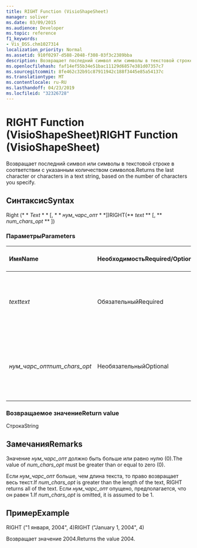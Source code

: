 ```yaml
---
title: RIGHT Function (VisioShapeSheet)
manager: soliver
ms.date: 03/09/2015
ms.audience: Developer
ms.topic: reference
f1_keywords:
- Vis_DSS.chm1027314
localization_priority: Normal
ms.assetid: 910f0297-d588-2048-f308-03f3c2389bba
description: Возвращает последний символ или символы в текстовой строке в соответствии с указанным количеством символов.
ms.openlocfilehash: faf14ef55b34e51bac11129d6857e381d07357c7
ms.sourcegitcommit: 8fe462c32b91c87911942c188f3445e85a54137c
ms.translationtype: MT
ms.contentlocale: ru-RU
ms.lasthandoff: 04/23/2019
ms.locfileid: "32326728"
---
```

# <a name="right-function-visioshapesheet"></a><span data-ttu-id="d0e26-103">RIGHT Function (VisioShapeSheet)</span><span class="sxs-lookup"><span data-stu-id="d0e26-103">RIGHT Function (VisioShapeSheet)</span></span>

<span data-ttu-id="d0e26-104">Возвращает последний символ или символы в текстовой строке в соответствии с указанным количеством символов.</span><span class="sxs-lookup"><span data-stu-id="d0e26-104">Returns the last character or characters in a text string, based on the number of characters you specify.</span></span>
  
## <a name="syntax"></a><span data-ttu-id="d0e26-105">Синтаксис</span><span class="sxs-lookup"><span data-stu-id="d0e26-105">Syntax</span></span>

<span data-ttu-id="d0e26-106">Right (\* \* *Text* \* \* [, \* \* *нум_чарс_опт* \* \*])</span><span class="sxs-lookup"><span data-stu-id="d0e26-106">RIGHT(\*\* *text* \*\* [, \*\* *num_chars_opt* \*\* ])</span></span> 
  
### <a name="parameters"></a><span data-ttu-id="d0e26-107">Параметры</span><span class="sxs-lookup"><span data-stu-id="d0e26-107">Parameters</span></span>

|<span data-ttu-id="d0e26-108">**Имя**</span><span class="sxs-lookup"><span data-stu-id="d0e26-108">**Name**</span></span>|<span data-ttu-id="d0e26-109">**Необходимость**</span><span class="sxs-lookup"><span data-stu-id="d0e26-109">**Required/Optional**</span></span>|<span data-ttu-id="d0e26-110">**Тип данных**</span><span class="sxs-lookup"><span data-stu-id="d0e26-110">**Data Type**</span></span>|<span data-ttu-id="d0e26-111">**Описание**</span><span class="sxs-lookup"><span data-stu-id="d0e26-111">**Description**</span></span>|
|:-----|:-----|:-----|:-----|
| <span data-ttu-id="d0e26-112">_text_</span><span class="sxs-lookup"><span data-stu-id="d0e26-112">_text_</span></span> <br/> |<span data-ttu-id="d0e26-113">Обязательный</span><span class="sxs-lookup"><span data-stu-id="d0e26-113">Required</span></span>  <br/> |<span data-ttu-id="d0e26-114">**String**</span><span class="sxs-lookup"><span data-stu-id="d0e26-114">**String**</span></span> <br/> | <span data-ttu-id="d0e26-115">Текстовая строка, содержащая символы, которые необходимо извлечь.</span><span class="sxs-lookup"><span data-stu-id="d0e26-115">The text string containing the characters you want to extract.</span></span>  <br/> |
| <span data-ttu-id="d0e26-116">_нум_чарс_опт_</span><span class="sxs-lookup"><span data-stu-id="d0e26-116">_num_chars_opt_</span></span> <br/> |<span data-ttu-id="d0e26-117">Необязательный</span><span class="sxs-lookup"><span data-stu-id="d0e26-117">Optional</span></span>  <br/> |<span data-ttu-id="d0e26-118">**Number**</span><span class="sxs-lookup"><span data-stu-id="d0e26-118">**Number**</span></span> <br/> |<span data-ttu-id="d0e26-119">Число знаков, которое необходимо извлечь.</span><span class="sxs-lookup"><span data-stu-id="d0e26-119">The number of characters you want to extract.</span></span> <span data-ttu-id="d0e26-120">По умолчанию используется значение 1.</span><span class="sxs-lookup"><span data-stu-id="d0e26-120">The default is 1.</span></span>  <br/> |
   
### <a name="return-value"></a><span data-ttu-id="d0e26-121">Возвращаемое значение</span><span class="sxs-lookup"><span data-stu-id="d0e26-121">Return value</span></span>

<span data-ttu-id="d0e26-122">Строка</span><span class="sxs-lookup"><span data-stu-id="d0e26-122">String</span></span>
  
## <a name="remarks"></a><span data-ttu-id="d0e26-123">Замечания</span><span class="sxs-lookup"><span data-stu-id="d0e26-123">Remarks</span></span>

<span data-ttu-id="d0e26-124">Значение _нум_чарс_опт_ должно быть больше или равно нулю (0).</span><span class="sxs-lookup"><span data-stu-id="d0e26-124">The value of  _num_chars_opt_ must be greater than or equal to zero (0).</span></span> 
  
<span data-ttu-id="d0e26-125">Если _нум_чарс_опт_ больше, чем длина текста, то право возвращает весь текст.</span><span class="sxs-lookup"><span data-stu-id="d0e26-125">If  _num_chars_opt_ is greater than the length of the text, RIGHT returns all of the text.</span></span> <span data-ttu-id="d0e26-126">Если _нум_чарс_опт_ опущено, предполагается, что он равен 1.</span><span class="sxs-lookup"><span data-stu-id="d0e26-126">If  _num_chars_opt_ is omitted, it is assumed to be 1.</span></span> 
  
## <a name="example"></a><span data-ttu-id="d0e26-127">Пример</span><span class="sxs-lookup"><span data-stu-id="d0e26-127">Example</span></span>

<span data-ttu-id="d0e26-128">RIGHT ("1 января, 2004", 4)</span><span class="sxs-lookup"><span data-stu-id="d0e26-128">RIGHT ("January 1, 2004", 4)</span></span> 
  
<span data-ttu-id="d0e26-129">Возвращает значение 2004.</span><span class="sxs-lookup"><span data-stu-id="d0e26-129">Returns the value 2004.</span></span> 
  

